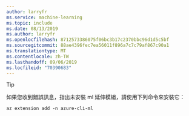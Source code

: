 ```yaml
---
author: larryfr
ms.service: machine-learning
ms.topic: include
ms.date: 08/13/2019
ms.author: larryfr
ms.openlocfilehash: 8712573386075f06bc3b17c2370bbc96d1d5c5bf
ms.sourcegitcommit: 88ae4396fec7ea56011f896a7c7c79af867c90a1
ms.translationtype: MT
ms.contentlocale: zh-TW
ms.lasthandoff: 09/06/2019
ms.locfileid: "70390683"
---
```

> [!TIP]
> 如果您收到錯誤訊息，指出未安裝 ml 延伸模組，請使用下列命令來安裝它：
>
> ```azurecli-interactive
> az extension add -n azure-cli-ml
> ```